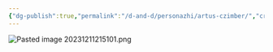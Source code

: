 ```yaml
---
{"dg-publish":true,"permalink":"/d-and-d/personazhi/artus-czimber/","created":"2024-02-19T19:15:28.760+03:00","updated":"2023-12-26T14:50:25.001+03:00"}
---
```


![Pasted image 20231211215101.png](/img/user/D&D/img/Pasted%20image%2020231211215101.png)